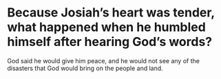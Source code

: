 # Because Josiah’s heart was tender, what happened when he humbled himself after hearing God’s words?

God said he would give him peace, and he would not see any of the disasters that God would bring on the people and land.
